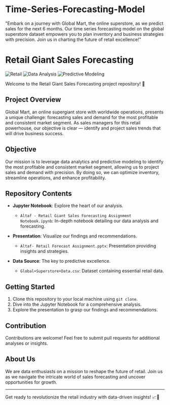 # Time-Series-Forecasting-Model
"Embark on a journey with Global Mart, the online superstore, as we predict sales for the next 6 months. Our time series forecasting model on the global superstore dataset empowers you to plan inventory and business strategies with precision. Join us in charting the future of retail excellence!"
# Retail Giant Sales Forecasting

![Retail](https://img.shields.io/badge/Retail-Sales%20Forecasting-brightgreen)
![Data Analysis](https://img.shields.io/badge/Data%20Analysis-Time%20Series-blue)
![Predictive Modeling](https://img.shields.io/badge/Predictive%20Modeling-Future%20Sales-red)

Welcome to the Retail Giant Sales Forecasting project repository! 🛒

## Project Overview

Global Mart, an online supergiant store with worldwide operations, presents a unique challenge: forecasting sales and demand for the most profitable and consistent market segment. As sales managers for this retail powerhouse, our objective is clear — identify and project sales trends that will drive business success.

## Objective

Our mission is to leverage data analytics and predictive modeling to identify the most profitable and consistent market segment, allowing us to project sales and demand with precision. By doing so, we can optimize inventory, streamline operations, and enhance profitability.

## Repository Contents

- **Jupyter Notebook**: Explore the heart of our analysis.
   - `Altaf - Retail Giant Sales Forecasting Assignment Notebook.ipynb`: In-depth notebook detailing our data analysis and forecasting.

- **Presentation**: Visualize our findings and recommendations.
   - `Altaf- Retail Forecast Assignment.pptx`: Presentation providing insights and strategies.

- **Data Source**: The key to predictive excellence.
   - `Global+Superstore+Data.csv`: Dataset containing essential retail data.

## Getting Started

1. Clone this repository to your local machine using `git clone`.
2. Dive into the Jupyter Notebook for a comprehensive analysis.
3. Explore the presentation to grasp our findings and recommendations.

## Contribution

Contributions are welcome! Feel free to submit pull requests for additional analyses or insights.


## About Us

We are data enthusiasts on a mission to reshape the future of retail. Join us as we navigate the intricate world of sales forecasting and uncover opportunities for growth.

---

Get ready to revolutionize the retail industry with data-driven insights! 📈💼
